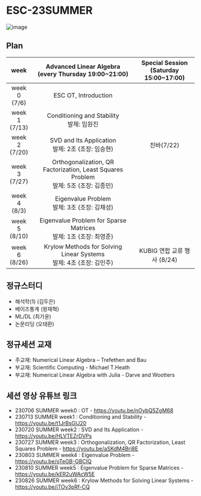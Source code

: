 # ESC-23SUMMER

![image](https://github.com/YonseiESC/ESC-23SUMMER/assets/56993675/ccf4fc7a-530f-45e7-a908-9841b2b7b8b8)

## Plan

|week|Advanced Linear Algebra<br>(every Thursday 19:00~21:00)|Special Session<br>(Saturday 15:00~17:00)|
|:--:|:--------------------------:|:------------------------:|
|week 0<br>(7/6)| ESC OT, Introduction | |
|week 1<br>(7/13) | Conditioning and Stability <br/> 발제: 임원진 ||
|week 2<br>(7/20) | SVD and Its Application <br/> 발제: 2조 (조장: 임승현) | 친바(7/22)|
|week 3<br>(7/27) | Orthogonalization, QR Factorization, Least Squares Problem <br/> 발제: 5조 (조장: 김종민) | |
|week 4<br>(8/3) | Eigenvalue Problem <br/> 발제: 3조 (조장: 김채성) | |
|week 5<br>(8/10) | Eigenvalue Problem for Sparse Matrices <br/> 발제: 1조 (조장: 최영준) | |
|week 6<br>(8/26) | Krylow Methods for Solving Linear Systems <br/> 발제: 4조 (조장: 김민주)| KUBIG 연합 교류 행사 (8/24) |


## 정규스터디
- 해석학(1) (김두은)
- 베이즈통계 (왕재혁)
- ML/DL (최가윤)
- 논문리딩 (오태환)

## 정규세션 교재
- 주교재: Numerical Linear Algebra – Trefethen and Bau
- 부교재: Scientific Computing - Michael T.Heath
- 부교재: Numerical Linear Algebra with Julia - Darve and Wootters 

## 세션 영상 유튜브 링크
- 230706 SUMMER week0 : OT - https://youtu.be/nOybQ5ZgM68
- 230713 SUMMER week1 : Conditioning and Stability - https://youtu.be/t1JrBsGIJ20
- 230720 SUMMER week2 : SVD and Its Application - https://youtu.be/HLVTEZrDVPs
- 230727 SUMMER week3 : Orthogonalization, QR Factorization, Least Squares Problem - https://youtu.be/aSKdM4Brj8E
- 230803 SUMMER week4 : Eigenvalue Problem - https://youtu.be/oTeGB-GBCIQ
- 230810 SUMMER week5 : Eigenvalue Problem for Sparse Matrices - https://youtu.be/kER2uWAcW5E
- 230826 SUMMER week6 : Krylow Methods for Solving Linear Systems - https://youtu.be/iTOv3pRf-CQ

